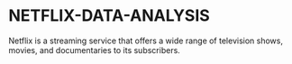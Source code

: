 # NETFLIX-DATA-ANALYSIS
Netflix is a streaming service that offers a wide range of television shows, movies, and documentaries to its subscribers.
